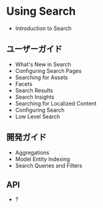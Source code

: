 # Using Search

  - Introduction to Search

## ユーザーガイド

  - What's New in Search
  - Configuring Search Pages
  - Searching for Assets
  - Facets
  - Search Results
  - Search Insights
  - Searching for Localized Content
  - Configuring Search
  - Low Level Search

## 開発ガイド

  - Aggregations
  - Model Entity Indexing
  - Search Queries and Filters

## API

  - ?
